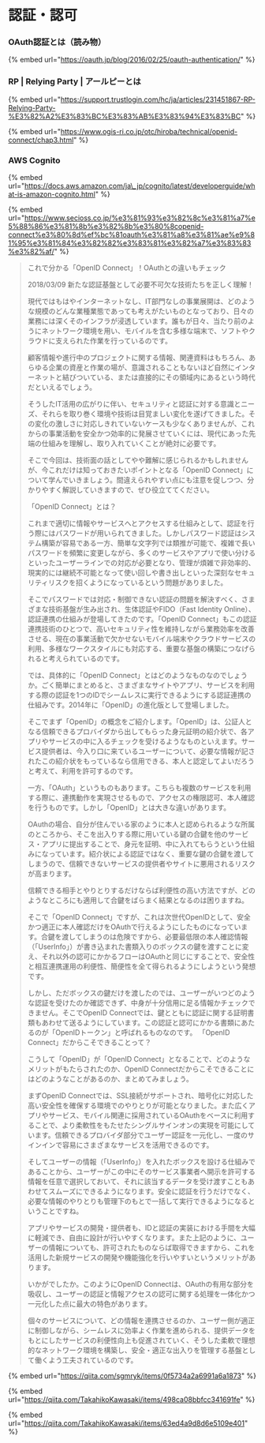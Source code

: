 # 認証・認可



### OAuth認証とは（読み物）

{% embed url="https://oauth.jp/blog/2016/02/25/oauth-authentication/" %}

### RP \| Relying Party \| アールピーとは

{% embed url="https://support.trustlogin.com/hc/ja/articles/231451867-RP-Relying-Party-%E3%82%A2%E3%83%BC%E3%83%AB%E3%83%94%E3%83%BC" %}

{% embed url="https://www.ogis-ri.co.jp/otc/hiroba/technical/openid-connect/chap3.html" %}





### AWS Cognito

{% embed url="https://docs.aws.amazon.com/ja\_jp/cognito/latest/developerguide/what-is-amazon-cognito.html" %}



{% embed url="https://www.secioss.co.jp/%e3%81%93%e3%82%8c%e3%81%a7%e5%88%86%e3%81%8b%e3%82%8b%e3%80%8copenid-connect%e3%80%8d%ef%bc%81oauth%e3%81%a8%e3%81%ae%e9%81%95%e3%81%84%e3%82%82%e3%83%81%e3%82%a7%e3%83%83%e3%82%af/" %}

> これで分かる「OpenID Connect」！OAuthとの違いもチェック
>
> 2018/03/09 新たな認証基盤として必要不可欠な技術たちを正しく理解！
>
> 現代ではもはやインターネットなし、IT部門なしの事業展開は、どのような規模のどんな業種業態であっても考えがたいものとなっており、日々の業務には深くそのインフラが浸透しています。誰もが日々、当たり前のようにネットワーク環境を用い、モバイルを含む多様な端末で、ソフトやクラウドに支えられた作業を行っているのです。
>
> 顧客情報や進行中のプロジェクトに関する情報、関連資料はもちろん、あらゆる企業の資産と作業の場が、意識されることもないほど自然にインターネットと結びついている、または直接的にその領域内にあるという時代だといえるでしょう。
>
> そうしたIT活用の広がりに伴い、セキュリティと認証に対する意識とニーズ、それらを取り巻く環境や技術は目覚ましい変化を遂げてきました。その変化の激しさに対応しきれていないケースも少なくありませんが、これからの事業活動を安全かつ効率的に発展させていくには、現代にあった先端の仕組みを理解し、取り入れていくことが絶対に必要です。
>
> そこで今回は、技術面の話としてやや難解に感じられるかもしれませんが、今これだけは知っておきたいポイントとなる「OpenID Connect」について学んでいきましょう。間違えられやすい点にも注意を促しつつ、分かりやすく解説していきますので、ぜひ役立ててください。
>
> 「OpenID Connect」とは？
>
> これまで適切に情報やサービスへとアクセスする仕組みとして、認証を行う際にはパスワードが用いられてきました。しかしパスワード認証はシステム構築が容易である一方、簡単な文字列では類推が可能で、複雑で長いパスワードを頻繁に変更しながら、多くのサービスやアプリで使い分けるといったユーザーラインでの対応が必要となり、管理が煩雑で非効率的、現実的には継続不可能となって使い回しや書き出しといった深刻なセキュリティリスクを招くようになっているという問題がありました。
>
> そこでパスワードでは対応・制御できない認証の問題を解決すべく、さまざまな技術基盤が生み出され、生体認証やFIDO（Fast Identity Online）、認証連携の仕組みが登場してきたのです。「OpenID Connect」もこの認証連携技術のひとつで、高いセキュリティ性を維持しながら業務効率を改善させる、現在の事業活動で欠かせないモバイル端末やクラウドサービスの利用、多様なワークスタイルにも対応する、重要な基盤の構築につなげられると考えられているのです。
>
> では、具体的に「OpenID Connect」とはどのようなものなのでしょうか。ごく簡単にまとめると、さまざまなサイトやアプリ、サービスを利用する際の認証を1つのIDでシームレスに実行できるようにする認証連携の仕組みです。2014年に「OpenID」の進化版として登場しました。
>
> そこでまず「OpenID」の概念をご紹介します。「OpenID」は、公証人となる信頼できるプロバイダから出してもらった身元証明の紹介状で、各アプリやサービスの中に入るチェックを受けるようなものといえます。サービス提供者は、今入り口に来ているユーザーについて、必要な情報が記されたこの紹介状をもっているなら信用できる、本人と認定してよいだろうと考えて、利用を許可するのです。
>
> 一方、「OAuth」というものもあります。こちらも複数のサービスを利用する際に、連携動作を実現させるもので、アクセスの権限認可、本人確認を行うものです。しかし「OpenID」とは大きな違いがあります。
>
> OAuthの場合、自分が住んでいる家のように本人と認められるような所属のところから、そこを出入りする際に用いている鍵の合鍵を他のサービス・アプリに提出することで、身元を証明、中に入れてもらうという仕組みになっています。紹介状による認証ではなく、重要な鍵の合鍵を渡してしまうので、信頼できないサービスの提供者やサイトに悪用されるリスクが高まります。
>
> 信頼できる相手とやりとりするだけならば利便性の高い方法ですが、どのようなところにも適用して合鍵をばらまく結果となるのは困りますね。
>
> そこで「OpenID Connect」ですが、これは次世代OpenIDとして、安全かつ適正に本人確認だけをOAuthで行えるようにしたものになっています。合鍵を渡してしまうのは危険ですから、必要最低限の本人確認情報（「UserInfo」）が書き込まれた書類入りのボックスの鍵を渡すことに変え、それ以外の認可にかかるフローはOAuthと同じにすることで、安全性と相互連携運用の利便性、簡便性を全て得られるようにしようという発想です。
>
> しかし、ただボックスの鍵だけを渡したのでは、ユーザーがいつどのような認証を受けたのか確認できず、中身が十分信用に足る情報かチェックできません。そこでOpenID Connectでは、鍵とともに認証に関する証明書類もあわせて送るようにしています。この認証と認可にかかる書類にあたるのが「OpenIDトークン」と呼ばれるものなのです。 「OpenID Connect」だからこそできることって？
>
> こうして「OpenID」が「OpenID Connect」となることで、どのようなメリットがもたらされたのか、OpenID Connectだからこそできることにはどのようなことがあるのか、まとめてみましょう。
>
> まずOpenID Connectでは、SSL接続がサポートされ、暗号化に対応した高い安全性を確保する環境でのやりとりが可能となりました。また広くアプリやサービス、モバイル関連に採用されているOAuthをベースに利用することで、より柔軟性をもたせたシングルサインオンの実現を可能にしています。信頼できるプロバイダ部分でユーザー認証を一元化し、一度のサインインで容易にさまざまなサービスを活用できるのです。
>
> そしてユーザーの情報（「UserInfo」）を入れたボックスを設ける仕組みであることから、ユーザーがこの中にそのサービス事業者へ開示を許可する情報を任意で選択しておいて、それに該当するデータを受け渡すこともあわせてスムーズにできるようになります。安全に認証を行うだけでなく、必要な情報のやりとりも管理下のもとで一括して実行できるようになるということですね。
>
> アプリやサービスの開発・提供者も、IDと認証の実装における手間を大幅に軽減でき、自由に設計が行いやすくなります。また上記のように、ユーザーの情報についても、許可されたものならば取得できますから、これを活用した新規サービスの開発や機能強化を行いやすいというメリットがあります。
>
> いかがでしたか。このようにOpenID Connectは、OAuthの有用な部分を吸収し、ユーザーの認証と情報アクセスの認可に関する処理を一体化かつ一元化した点に最大の特色があります。
>
> 個々のサービスについて、どの情報を連携させるのか、ユーザー側が適正に制御しながら、シームレスに効率よく作業を進められる、提供データをもとにしたサービスの利便性向上も促進されていく、そうした柔軟で理想的なネットワーク環境を構築し、安全・適正な出入りを管理する基盤として働くよう工夫されているのです。

{% embed url="https://qiita.com/sgmryk/items/0f5734a2a6991a6a1873" %}

{% embed url="https://qiita.com/TakahikoKawasaki/items/498ca08bbfcc341691fe" %}

{% embed url="https://qiita.com/TakahikoKawasaki/items/63ed4a9d8d6e5109e401" %}



